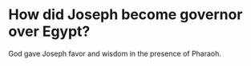 # How did Joseph become governor over Egypt?

God gave Joseph favor and wisdom in the presence of Pharaoh.
